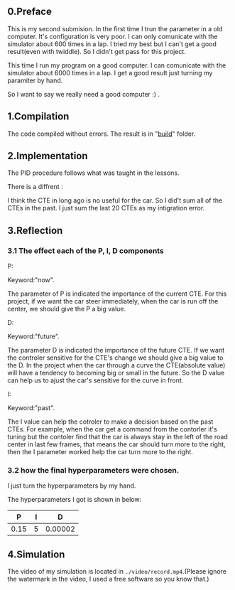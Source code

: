 ## **0.Preface**

This is my second submision. In the first time I trun the parameter in a old computer. It's configuration is very poor. I can only comunicate with the simulator about 600 times in a lap. I tried my best but I can't get a good result(even with twiddle). So I didn't get pass for this project.

This time I run my program on a good computer. I can comunicate with the simulator about 6000 times in a lap. I get a good result just turning my paramiter by hand.

So I want to say we really need a good computer :) .

## **1.Compilation**
The code compiled without errors. The result is in "[build](./build)" folder.
## **2.Implementation**
The PID procedure follows what was taught in the lessons.

There is a diffrent : 

I think the CTE in long ago is no useful for the car. So I did't sum all of the CTEs in the past. I just sum the last 20 CTEs as my intigration error.

## **3.Reflection**
 ### **3.1 The effect each of the P, I, D components**
P:

Keyword:"now".

The parameter of P is indicated the importance of the current CTE. For this project, if we want the car steer immediately, when the car is run off the center, we should give the P a big value.

D:

Keyword:"future".

The parameter D is indicated the importance of the future CTE. If we want the controler sensitive for the CTE's change we should give a big value to the D. In the project when the car through a curve the CTE(absolute value) will have a tendency to becoming big or small in the future. So the D value can help us to ajust the car's sensitive for the curve in front.

I:

Keyword:"past".

The I value can help the cotroler to make a decision based on the past CTEs. For example, when the car get a command from the contorler it's tuning but the contoler find that the car is always stay in the left of the road center in last few frames, that means the car should turn more to the right, then the I parameter worked help the car turn more to the right.


### **3.2 how the final hyperparameters were chosen.**

I just turn the hyperparameters by my hand.

The hyperparameters I got is shown in below:

|P|I|D|
|-|-|-|
|0.15|5|0.00002|

## **4.Simulation**
The video of my simulation is located in `./video/record.mp4`.(Please ignore the watermark in the video, I used a free software so you know that.)